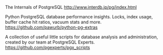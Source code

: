 The Internals of PostgreSQL
http://www.interdb.jp/pg/index.html

Python PostgreSQL database performance insights. Locks, index usage, buffer cache hit ratios, vacuum stats and more.
https://github.com/pawurb/python-pg-extras


A collection of useful little scripts for database analysis and administration, created by our team at PostgreSQL Experts.
https://github.com/pgexperts/pgx_scripts


